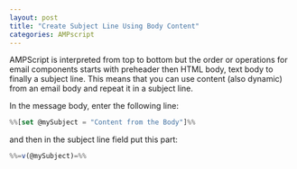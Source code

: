 ```yaml
---
layout: post
title: "Create Subject Line Using Body Content"
categories: AMPscript
---
```



AMPScript is interpreted from top to bottom but the order or operations for email components starts with preheader then HTML body, text body to finally a subject line. This means that you can use content (also dynamic) from an email body and repeat it in a subject line.

In the message body, enter the following line:
```javascript
%%[set @mySubject = "Content from the Body"]%%
```

and then in the subject line field put this part:
```javascript
%%=v(@mySubject)=%%
```